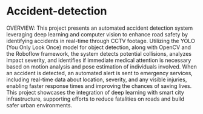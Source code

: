 # Accident-detection
OVERVIEW:
This project presents an automated accident detection system leveraging deep learning and computer vision to enhance road safety by identifying accidents in real-time through CCTV footage.
Utilizing the YOLO (You Only Look Once) model for object detection, along with OpenCV and the Roboflow framework, the system detects potential collisions, analyzes impact severity, and identifies if immediate medical attention is necessary based on motion analysis and pose estimation of individuals involved. 
When an accident is detected, an automated alert is sent to emergency services, including real-time data about location, severity, and any visible injuries, enabling faster response times and improving the chances of saving lives.
This project showcases the integration of deep learning with smart city infrastructure, supporting efforts to reduce fatalities on roads and build safer urban environments.
